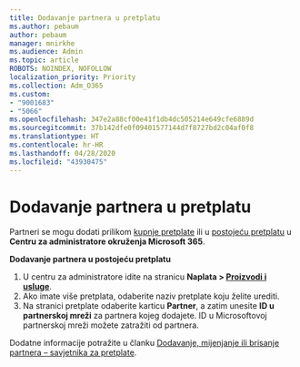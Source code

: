 ```yaml
---
title: Dodavanje partnera u pretplatu
ms.author: pebaum
author: pebaum
manager: mnirkhe
ms.audience: Admin
ms.topic: article
ROBOTS: NOINDEX, NOFOLLOW
localization_priority: Priority
ms.collection: Adm_O365
ms.custom:
- "9001683"
- "5066"
ms.openlocfilehash: 347e2a88cf00e41f1db4dc505214e649cfe6889d
ms.sourcegitcommit: 37b142dfe0f09401577144d7f8727bd2c04af0f8
ms.translationtype: HT
ms.contentlocale: hr-HR
ms.lasthandoff: 04/28/2020
ms.locfileid: "43930475"
---
```

# <a name="add-a-partner-to-your-subscription"></a>Dodavanje partnera u pretplatu

Partneri se mogu dodati prilikom [kupnje pretplate](https://docs.microsoft.com/microsoft-365/admin/misc/add-partner?view=o365-worldwide#add-a-partner-at-the-time-of-purchase) ili u [postojeću pretplatu](https://docs.microsoft.com/microsoft-365/admin/misc/add-partner?view=o365-worldwide#add-a-partner-to-an-existing-subscription) u **Centru za administratore okruženja Microsoft 365**.

**Dodavanje partnera u postojeću pretplatu**

1. U centru za administratore idite na stranicu **Naplata > [Proizvodi i usluge](https://go.microsoft.com/fwlink/p/?linkid=842054)**. 
2. Ako imate više pretplata, odaberite naziv pretplate koju želite urediti. 
3. Na stranici pretplate odaberite karticu **Partner**, a zatim unesite **ID u partnerskoj mreži** za partnera kojeg dodajete. ID u Microsoftovoj partnerskoj mreži možete zatražiti od partnera. 

Dodatne informacije potražite u članku [Dodavanje, mijenjanje ili brisanje partnera – savjetnika za pretplate](https://docs.microsoft.com/microsoft-365/admin/misc/add-partner). 
